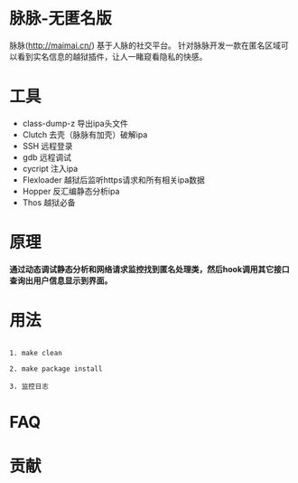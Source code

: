 # 脉脉-无匿名版
脉脉(http://maimai.cn/) 基于人脉的社交平台。
针对脉脉开发一款在匿名区域可以看到实名信息的越狱插件，让人一睹窥看隐私的快感。


# 工具
- class-dump-z 导出ipa头文件
- Clutch 去壳（脉脉有加壳）破解ipa
- SSH 远程登录
- gdb 远程调试
- cycript 注入ipa
- Flexloader 越狱后监听https请求和所有相关ipa数据
- Hopper 反汇编静态分析ipa
- Thos 越狱必备 

# 原理
 <strong> 通过动态调试静态分析和网络请求监控找到匿名处理类，然后hook调用其它接口查询出用户信息显示到界面。</strong>

# 用法

```

1. make clean

2. make package install

3. 监控日志

```

# FAQ


# 贡献
